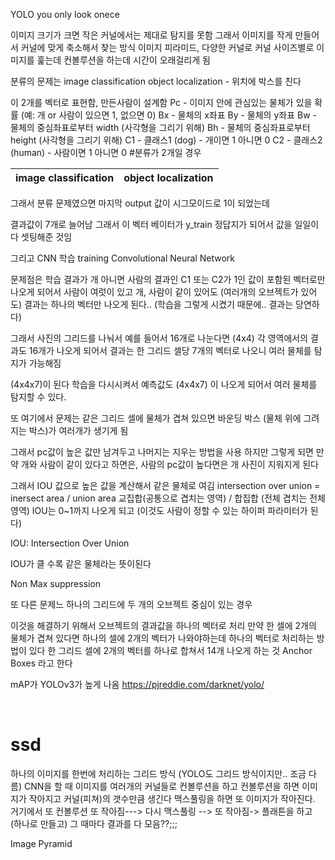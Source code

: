 YOLO 
you only look onece

이미지 크기가 크면 작은 커널에서는 제대로 탐지를 못함
그래서 
이미지를 작게 만들어서 커널에 맞게 축소해서 찾는 방식
이미지 피라미드, 다양한 커널로 
커널 사이즈별로 이미지를 훑는데 컨볼루션을 하는데 시간이 오래걸리게 됨

분류의 문제는 
image classification
object localization - 위치에 박스를 친다

이 2개를 벡터로 표현함, 만든사람이 설계함
Pc - 이미지 안에 관심있는 물체가 있을 확률 (예: 개 or 사람이 있으면 1, 없으면 0)
Bx - 물체의 x좌표
By - 물체의 y좌표
Bw - 물체의 중심좌표로부터 width (사각형을 그리기 위해)
Bh - 물체의 중심좌표로부터 height (사각형을 그리기 위해)
C1 - 클래스1 (dog) - 개이면 1 아니면 0
C2 - 클래스2 (human) - 사람이면 1 아니면 0  #분류가 2개일 경우

| image classification | object localization |
| -- | -- |

그래서 분류 문제였으면 마지막 output 값이 시그모이드로 1이 되었는데 

결과값이 7개로 늘어남
그래서 이 벡터 베이터가 y_train 정답지가 되어서 값을 일일이 다 셋팅해준 것임

그리고 CNN 학습 training
Convolutional Neural Network

문제점은 학습 결과가 개 아니면 사람의 결과인 C1 또는 C2가 1인 값이 포함된 벡터로만 나오게 되어서
사람이 여럿이 있고 개, 사람이 같이 있어도 (여러개의 오브젝트가 있어도)
결과는 하나의 벡터만 나오게 된다.. (학습을 그렇게 시켰기 때문에.. 결과는 당연하다)

그래서 
사진의 그리드를 나눠서 예를 들어서 16개로 나눈다면 (4x4)
각 영역에서의 결과도 16개가 나오게 되어서 결과는 한 그리드 셀당 7개의 벡터로 나오니
여러 물체를 탐지가 가능해짐

(4x4x7)이 된다
학습을 다시시켜서 예측값도 (4x4x7) 이 나오게 되어서 여러 물체를 탐지할 수 있다.

또 여기에서 문제는 같은 그리드 셀에 물체가 겹쳐 있으면
바운딩 박스 (물체 위에 그려지는 박스)가 여러개가 생기게 됨

그래서 pc값이 높은 값만 남겨두고 나머지는 지우는 방법을 사용
하지만 그렇게 되면 
만약 개와 사람이 같이 있다고 하면은, 사람의 pc값이 높다면은 개 사진이 지워지게 된다

그래서 IOU 값으로 높은 값을 계산해서 같은 물체로 여김
intersection over union = inersect area / union area
교집합(공통으로 겹치는 영역) / 합집합 (전체 겹치는 전체 영역)
IOU는 0~1까지 나오게 되고 (이것도 사람이 정할 수 있는 하이퍼 파라미터가 된다)

IOU: Intersection Over Union

IOU가 클 수록 같은 물체라는 뜻이된다

Non Max suppression


또 다른 문제느 하나의 그리드에 두 개의 오브젝트 중심이 있는 경우

이것을 해결하기 위해서 오브젝트의 결과값을 하나의 벡터로 처리
만약 한 셀에 2개의 물체가 겹쳐 있다면
하나의 셀에 2개의 벡터가 나와야하는데 하나의 벡터로 처리하는 방법이 있다
한 그리드 셀에 2개의 벡터를 하나로 합쳐서 14개 나오게 하는 것
Anchor Boxes 라고 한다


mAP가 YOLOv3가 높게 나옴
https://pjreddie.com/darknet/yolo/

<br>

# ssd
하나의 이미지를 한번에 처리하는 그리드 방식 (YOLO도 그리드 방식이지만.. 조금 다름)
CNN을 할 때 이미지를 여러개의 커널들로 컨볼루션을 하고 컨볼루션을 하면 이미지가 작아지고 커널(피쳐)의 갯수만큼 생긴다
맥스풀링을 하면 또 이미지가 작아진다. 거기에서 또 컨볼루션 또 작아짐---> 다시 맥스풀링 --> 또 작아짐->
플래튼을 하고 (하나로 만들고) 그 때마다 결과를 다 모음??;;;

Image Pyramid




